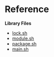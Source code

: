 # Reference
**Library Files**
* [lock.sh](REFERENCE-lock.md)
* [module.sh](REFERENCE-module.md)
* [package.sh](REFERENCE-package.md)
* [main.sh](REFERENCE-main.md)
